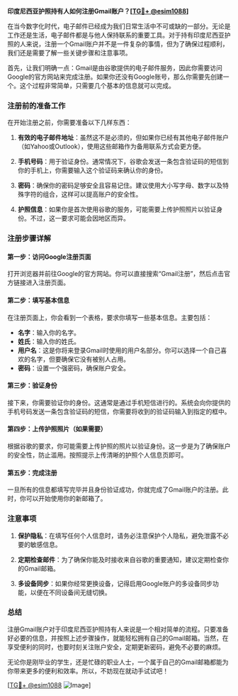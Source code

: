 **印度尼西亚护照持有人如何注册Gmail账户？[[TG💪+ @esim1088](https://t.me/s/esim1088)]**

在当今数字化时代，电子邮件已经成为我们日常生活中不可或缺的一部分。无论是工作还是生活，电子邮件都是与他人保持联系的重要工具。对于持有印度尼西亚护照的人来说，注册一个Gmail账户并不是一件复杂的事情，但为了确保过程顺利，我们还是需要了解一些关键步骤和注意事项。

首先，让我们明确一点：Gmail是由谷歌提供的电子邮件服务，因此你需要访问Google的官方网站来完成注册。如果你还没有Google账号，那么你需要先创建一个。这个过程非常简单，只需要几个基本的信息就可以完成。

### 注册前的准备工作

在开始注册之前，你需要准备以下几样东西：

1. **有效的电子邮件地址**：虽然这不是必须的，但如果你已经有其他电子邮件账户（如Yahoo或Outlook），使用这些邮箱作为备用联系方式会更方便。
   
2. **手机号码**：用于验证身份。通常情况下，谷歌会发送一条包含验证码的短信到你的手机上，你需要输入这个验证码来确认你的身份。

3. **密码**：确保你的密码足够安全且容易记住。建议使用大小写字母、数字以及特殊字符的组合，这样可以提高账户的安全性。

4. **护照信息**：如果你是首次使用谷歌的服务，可能需要上传护照照片以验证身份。不过，这一要求可能会因地区而异。

### 注册步骤详解

#### 第一步：访问Google注册页面

打开浏览器并前往Google的官方网站。你可以直接搜索“Gmail注册”，然后点击官方链接进入注册页面。

#### 第二步：填写基本信息

在注册页面上，你会看到一个表格，要求你填写一些基本信息。主要包括：

- **名字**：输入你的名字。
- **姓氏**：输入你的姓氏。
- **用户名**：这是你将来登录Gmail时使用的用户名部分。你可以选择一个自己喜欢的名字，但要确保它没有被别人占用。
- **密码**：设置一个强密码，确保账户安全。

#### 第三步：验证身份

接下来，你需要验证你的身份。这通常是通过手机短信进行的。系统会向你提供的手机号码发送一条包含验证码的短信，你需要将收到的验证码输入到指定的框中。

#### 第四步：上传护照照片（如果需要）

根据谷歌的要求，你可能需要上传护照的照片以验证身份。这一步是为了确保账户的安全性，防止滥用。按照提示上传清晰的护照个人信息页即可。

#### 第五步：完成注册

一旦所有的信息都填写完毕并且身份验证成功，你就完成了Gmail账户的注册。此时，你可以开始使用你的新邮箱了。

### 注意事项

1. **保护隐私**：在填写任何个人信息时，请务必注意保护个人隐私，避免泄露不必要的敏感信息。
   
2. **定期检查邮件**：为了确保你能及时接收来自谷歌的重要通知，建议定期检查你的Gmail邮箱。

3. **多设备同步**：如果你经常更换设备，记得启用Google账户的多设备同步功能，以便在不同设备间无缝切换。

### 总结

注册Gmail账户对于印度尼西亚护照持有人来说是一个相对简单的流程。只要准备好必要的信息，并按照上述步骤操作，就能轻松拥有自己的Gmail邮箱。当然，在享受便利的同时，也要时刻关注账户安全，定期更新密码，避免不必要的麻烦。

无论你是刚毕业的学生，还是忙碌的职业人士，一个属于自己的Gmail邮箱都能为你带来更多的便利和效率。所以，不妨现在就动手试试吧！

[[TG💪+ @esim1088](https://t.me/s/esim1088) ![Image](https://i.postimg.cc/4NQfJmqS/Snipaste-2025-05-13-00-14-12.png)]